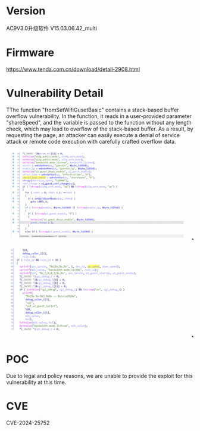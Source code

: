 # Version

AC9V3.0升级软件 V15.03.06.42\_multi

# Firmware

https://www.tenda.com.cn/download/detail-2908.html

# Vulnerability Detail

TThe function "fromSetWifiGusetBasic" contains a stack-based buffer overflow vulnerability. In the function, it reads in a user-provided parameter "shareSpeed", and the variable is passed to the function without any length check, which may lead to overflow of the stack-based buffer. As a result, by requesting the page, an attacker can easily execute a denial of service attack or remote code execution with carefully crafted overflow data.

![image.png](assets/image10.png)

![image.png](assets/image11.png)

# POC

Due to legal and policy reasons, we are unable to provide the exploit for this vulnerability at this time.

# CVE

CVE-2024-25752
